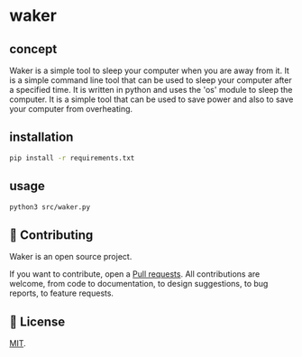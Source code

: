 # waker 

## concept

Waker is a simple tool to sleep your computer when you are away from it. It is a simple command line tool that can be used to sleep your computer after a specified time. It is written in python and uses the 'os' module to sleep the computer. It is a simple tool that can be used to save power and also to save your computer from overheating.

## installation
```bash
pip install -r requirements.txt
```
## usage
```bash
python3 src/waker.py
```

## 🤲 Contributing

Waker is an open source project.

If you want to contribute, open a [Pull requests](https://github.com/lokendarjangid/waker/pulls). 
All contributions are welcome, from code to documentation, to design suggestions, to bug reports, to feature requests.

## 📜 License

[MIT](https://github.com/lokendarjangid/waker/blob/master/LICENSE).


